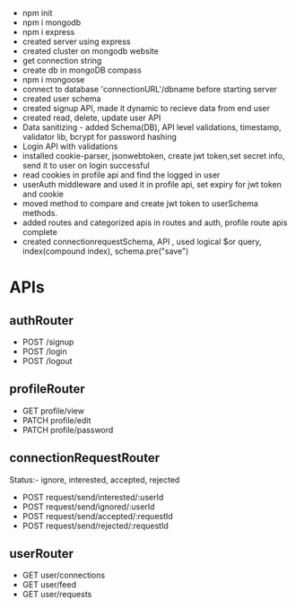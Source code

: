 - npm init
- npm i mongodb
- npm i express
- created server using express
- created cluster on mongodb website 
- get connection string
- create db in mongoDB compass 
- npm i mongoose
- connect to database 'connectionURL'/dbname before starting server
- created user schema
- created signup API, made it dynamic to recieve data from end user
- created read, delete, update user API 
- Data sanitizing - added Schema(DB), API level validations, timestamp, validator lib, bcrypt for password hashing
- Login API with validations
- installed cookie-parser, jsonwebtoken, create jwt token,set secret info, send it to user on login successful
- read cookies in profile api and find the logged in user
- userAuth middleware and used it in profile api, set expiry for jwt token and cookie
- moved method to compare and create jwt token to userSchema methods.
- added routes and categorized apis in routes and auth, profile route apis complete
- created connectionrequestSchema, API , used logical $or query, index(compound index), schema.pre("save")


# APIs

## authRouter
- POST /signup
- POST /login
- POST /logout

## profileRouter
- GET profile/view
- PATCH profile/edit
- PATCH profile/password

## connectionRequestRouter
Status:- ignore, interested, accepted, rejected
- POST request/send/interested/:userId
- POST request/send/ignored/:userId
- POST request/send/accepted/:requestId
- POST request/send/rejected/:requestId

## userRouter
- GET user/connections
- GET user/feed
- GET user/requests